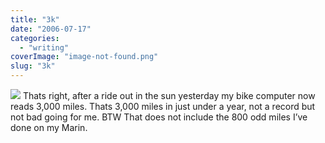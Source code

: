```yaml
---
title: "3k"
date: "2006-07-17"
categories: 
  - "writing"
coverImage: "image-not-found.png"
slug: "3k"
---
```


[![](/images/191493691_ec30c23a00_m.jpg)](http://flickr.com/photos/70011121@N00/191493691 "3k") Thats right, after a ride out in the sun yesterday my bike computer now reads 3,000 miles. Thats 3,000 miles in just under a year, not a record but not bad going for me. BTW That does not include the 800 odd miles I’ve done on my Marin.

